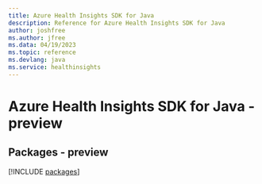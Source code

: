 ```yaml
---
title: Azure Health Insights SDK for Java
description: Reference for Azure Health Insights SDK for Java
author: joshfree
ms.author: jfree
ms.data: 04/19/2023
ms.topic: reference
ms.devlang: java
ms.service: healthinsights
---
```

# Azure Health Insights SDK for Java - preview
## Packages - preview
[!INCLUDE [packages](health-insights-index.md)]